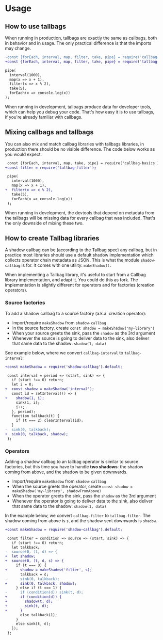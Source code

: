 # Usage

## How to use tallbags

When running in production, tallbags are exactly the same as callbags, both in behavior and in usage. The only practical difference is that the imports may change.

```diff
-const {forEach, interval, map, filter, take, pipe} = require('callbag-basics');
+const {forEach, interval, map, filter, take, pipe} = require('tallbag-basics');

pipe(
  interval(1000),
  map(x => x + 1),
  filter(x => x % 2),
  take(5),
  forEach(x => console.log(x))
);
```

When running in development, tallbags produce data for developer tools, which can help you debug your code. That's how easy it is to use tallbags, if you're already familiar with callbags.

## Mixing callbags and tallbags

You can also mix and match callbag libraries with tallbags libraries, in production there should be no visible difference. The code below works as you would expect:

```diff
 const {forEach, interval, map, take, pipe} = require('callbag-basics');
+const filter = require('tallbag-filter');

 pipe(
   interval(1000),
   map(x => x + 1),
+  filter(x => x % 2),
   take(5),
   forEach(x => console.log(x))
 );
```

When running in development, the devtools that depend on metadata from the tallbags will be missing data for every callbag that was included. That's the only downside of mixing these two.

## How to create Tallbag libraries

A shadow callbag can be (according to the Tallbag spec) any callbag, but in practice most libraries should use a default shadow implementation which collects operator chain metadata as JSON. This is what the module `shadow-callbag` is for. It comes with one utility: `makeShadow()`.

When implementing a Tallbag library, it's useful to start from a Callbag library implementation, and adapt it. You could do this as fork. The implementation is slightly different for operators and for factories (creation operators).

### Source factories

To add a shadow callbag to a source factory (a.k.a. creation operator):

- Import/require `makeShadow` from `shadow-callbag`
- In the source factory, create `const shadow = makeShadow('my-library')`
- When your source greets the sink, pass the `shadow` as the 3rd argument
- Whenever the source is going to deliver data to the sink, also deliver that same data to the shadow: `shadow(1, data)`

See example below, where we convert `callbag-interval` to `tallbag-interval`:

```diff
+const makeShadow = require('shadow-callbag').default;

 const interval = period => (start, sink) => {
   if (start !== 0) return;
   let i = 0;
+  const shadow = makeShadow('interval');
   const id = setInterval(() => {
+    shadow(1, i);
     sink(1, i);
     i++;
   }, period);
   function talkback(t) {
     if (t === 2) clearInterval(id);
   }
-  sink(0, talkback);
+  sink(0, talkback, shadow);
 };
```

### Operators

Adding a shadow callbag to an tallbag operator is similar to source factories, but this time you have to handle **two shadows**: the shadow coming from above, and the shadow to be given downwards.

- Import/require `makeShadow` from `shadow-callbag`
- When the source greets the operator, create `const shadow = makeShadow('my-library', shadowFromAbove)`
- When the operator greets the sink, pass the `shadow` as the 3rd argument
- Whenever the operator is going to deliver data to the sink, also deliver that same data to the shadow: `shadow(1, data)`

In the example below, we convert `callbag-filter` to `tallbag-filter`. The shadow coming from above is `s`, and the shadow sent downwards is `shadow`.

```diff
+const makeShadow = require('shadow-callbag').default;

 const filter = condition => source => (start, sink) => {
   if (start !== 0) return;
   let talkback;
-  source(0, (t, d) => {
+  let shadow;
+  source(0, (t, d, s) => {
     if (t === 0) {
+      shadow = makeShadow('filter', s);
       talkback = d;
-      sink(0, talkback);
+      sink(0, talkback, shadow);
     } else if (t === 1) {
-      if (condition(d)) sink(t, d);
+      if (condition(d)) {
+        shadow(t, d);
+        sink(t, d);
+      }
       else talkback(1);
     }
     else sink(t, d);
   });
 };
```
